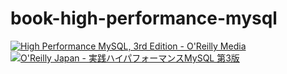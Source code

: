 # book-high-performance-mysql

[![High Performance MySQL, 3rd Edition \- O'Reilly Media](https://covers.oreillystatic.com/images/0636920022343/cat.gif)](http://shop.oreilly.com/product/0636920022343.do)
[![O'Reilly Japan \- 実践ハイパフォーマンスMySQL 第3版](https://www.oreilly.co.jp/books/images/picture978-4-87311-638-9.gif)](https://www.oreilly.co.jp/books/9784873116389/)
